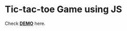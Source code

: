 # Tic-tac-toe Game using JS

Check **[DEMO](https://statuesque-paprenjak-c0875e.netlify.app/)** here.
